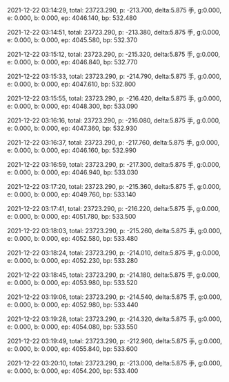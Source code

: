 2021-12-22 03:14:29, total: 23723.290, p: -213.700, delta:5.875 手, g:0.000, e: 0.000, b: 0.000, ep: 4046.140, bp: 532.480

2021-12-22 03:14:51, total: 23723.290, p: -213.380, delta:5.875 手, g:0.000, e: 0.000, b: 0.000, ep: 4045.580, bp: 532.370

2021-12-22 03:15:12, total: 23723.290, p: -215.320, delta:5.875 手, g:0.000, e: 0.000, b: 0.000, ep: 4046.840, bp: 532.770

2021-12-22 03:15:33, total: 23723.290, p: -214.790, delta:5.875 手, g:0.000, e: 0.000, b: 0.000, ep: 4047.610, bp: 532.800

2021-12-22 03:15:55, total: 23723.290, p: -216.420, delta:5.875 手, g:0.000, e: 0.000, b: 0.000, ep: 4048.300, bp: 533.090

2021-12-22 03:16:16, total: 23723.290, p: -216.080, delta:5.875 手, g:0.000, e: 0.000, b: 0.000, ep: 4047.360, bp: 532.930

2021-12-22 03:16:37, total: 23723.290, p: -217.760, delta:5.875 手, g:0.000, e: 0.000, b: 0.000, ep: 4046.160, bp: 532.990

2021-12-22 03:16:59, total: 23723.290, p: -217.300, delta:5.875 手, g:0.000, e: 0.000, b: 0.000, ep: 4046.940, bp: 533.030

2021-12-22 03:17:20, total: 23723.290, p: -215.360, delta:5.875 手, g:0.000, e: 0.000, b: 0.000, ep: 4049.760, bp: 533.140

2021-12-22 03:17:41, total: 23723.290, p: -216.220, delta:5.875 手, g:0.000, e: 0.000, b: 0.000, ep: 4051.780, bp: 533.500

2021-12-22 03:18:03, total: 23723.290, p: -215.260, delta:5.875 手, g:0.000, e: 0.000, b: 0.000, ep: 4052.580, bp: 533.480

2021-12-22 03:18:24, total: 23723.290, p: -214.010, delta:5.875 手, g:0.000, e: 0.000, b: 0.000, ep: 4052.230, bp: 533.280

2021-12-22 03:18:45, total: 23723.290, p: -214.180, delta:5.875 手, g:0.000, e: 0.000, b: 0.000, ep: 4053.980, bp: 533.520

2021-12-22 03:19:06, total: 23723.290, p: -214.540, delta:5.875 手, g:0.000, e: 0.000, b: 0.000, ep: 4052.980, bp: 533.440

2021-12-22 03:19:28, total: 23723.290, p: -214.320, delta:5.875 手, g:0.000, e: 0.000, b: 0.000, ep: 4054.080, bp: 533.550

2021-12-22 03:19:49, total: 23723.290, p: -212.960, delta:5.875 手, g:0.000, e: 0.000, b: 0.000, ep: 4055.840, bp: 533.600

2021-12-22 03:20:10, total: 23723.290, p: -213.000, delta:5.875 手, g:0.000, e: 0.000, b: 0.000, ep: 4054.200, bp: 533.400
